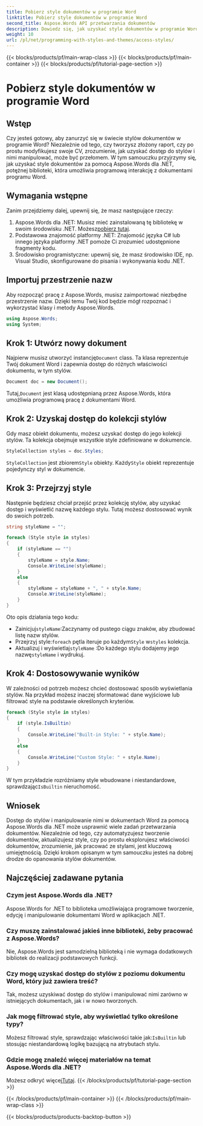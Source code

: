 ```yaml
---
title: Pobierz style dokumentów w programie Word
linktitle: Pobierz style dokumentów w programie Word
second_title: Aspose.Words API przetwarzania dokumentów
description: Dowiedz się, jak uzyskać style dokumentów w programie Word za pomocą Aspose.Words dla .NET dzięki temu szczegółowemu samouczkowi krok po kroku. Uzyskaj dostęp i zarządzaj stylami programowo w swoich aplikacjach .NET.
weight: 10
url: /pl/net/programming-with-styles-and-themes/access-styles/
---
```


{{< blocks/products/pf/main-wrap-class >}}
{{< blocks/products/pf/main-container >}}
{{< blocks/products/pf/tutorial-page-section >}}

# Pobierz style dokumentów w programie Word

## Wstęp

Czy jesteś gotowy, aby zanurzyć się w świecie stylów dokumentów w programie Word? Niezależnie od tego, czy tworzysz złożony raport, czy po prostu modyfikujesz swoje CV, zrozumienie, jak uzyskać dostęp do stylów i nimi manipulować, może być przełomem. W tym samouczku przyjrzymy się, jak uzyskać style dokumentów za pomocą Aspose.Words dla .NET, potężnej biblioteki, która umożliwia programową interakcję z dokumentami programu Word.

## Wymagania wstępne

Zanim przejdziemy dalej, upewnij się, że masz następujące rzeczy:

1.  Aspose.Words dla .NET: Musisz mieć zainstalowaną tę bibliotekę w swoim środowisku .NET. Możesz[pobierz tutaj](https://releases.aspose.com/words/net/).
2. Podstawowa znajomość platformy .NET: Znajomość języka C# lub innego języka platformy .NET pomoże Ci zrozumieć udostępnione fragmenty kodu.
3. Środowisko programistyczne: upewnij się, że masz środowisko IDE, np. Visual Studio, skonfigurowane do pisania i wykonywania kodu .NET.

## Importuj przestrzenie nazw

Aby rozpocząć pracę z Aspose.Words, musisz zaimportować niezbędne przestrzenie nazw. Dzięki temu Twój kod będzie mógł rozpoznać i wykorzystać klasy i metody Aspose.Words.

```csharp
using Aspose.Words;
using System;
```

## Krok 1: Utwórz nowy dokument

Najpierw musisz utworzyć instancję`Document` class. Ta klasa reprezentuje Twój dokument Word i zapewnia dostęp do różnych właściwości dokumentu, w tym stylów.

```csharp
Document doc = new Document();
```

 Tutaj,`Document` jest klasą udostępnianą przez Aspose.Words, która umożliwia programową pracę z dokumentami Word.

## Krok 2: Uzyskaj dostęp do kolekcji stylów

Gdy masz obiekt dokumentu, możesz uzyskać dostęp do jego kolekcji stylów. Ta kolekcja obejmuje wszystkie style zdefiniowane w dokumencie. 

```csharp
StyleCollection styles = doc.Styles;
```

`StyleCollection` jest zbiorem`Style` obiekty. Każdy`Style` obiekt reprezentuje pojedynczy styl w dokumencie.

## Krok 3: Przejrzyj style

Następnie będziesz chciał przejść przez kolekcję stylów, aby uzyskać dostęp i wyświetlić nazwę każdego stylu. Tutaj możesz dostosować wynik do swoich potrzeb.

```csharp
string styleName = "";

foreach (Style style in styles)
{
    if (styleName == "")
    {
        styleName = style.Name;
        Console.WriteLine(styleName);
    }
    else
    {
        styleName = styleName + ", " + style.Name;
        Console.WriteLine(styleName);
    }
}
```

Oto opis działania tego kodu:

-  Zainicjuj`styleName`:Zaczynamy od pustego ciągu znaków, aby zbudować listę nazw stylów.
-  Przejrzyj style:`foreach` pętla iteruje po każdym`Style` w`styles` kolekcja.
- Aktualizuj i wyświetlaj`styleName` :Do każdego stylu dodajemy jego nazwę`styleName` i wydrukuj.

## Krok 4: Dostosowywanie wyników

W zależności od potrzeb możesz chcieć dostosować sposób wyświetlania stylów. Na przykład możesz inaczej sformatować dane wyjściowe lub filtrować style na podstawie określonych kryteriów.

```csharp
foreach (Style style in styles)
{
    if (style.IsBuiltin)
    {
        Console.WriteLine("Built-in Style: " + style.Name);
    }
    else
    {
        Console.WriteLine("Custom Style: " + style.Name);
    }
}
```

 W tym przykładzie rozróżniamy style wbudowane i niestandardowe, sprawdzając`IsBuiltin` nieruchomość.

## Wniosek

Dostęp do stylów i manipulowanie nimi w dokumentach Word za pomocą Aspose.Words dla .NET może usprawnić wiele zadań przetwarzania dokumentów. Niezależnie od tego, czy automatyzujesz tworzenie dokumentów, aktualizujesz style, czy po prostu eksplorujesz właściwości dokumentów, zrozumienie, jak pracować ze stylami, jest kluczową umiejętnością. Dzięki krokom opisanym w tym samouczku jesteś na dobrej drodze do opanowania stylów dokumentów.

## Najczęściej zadawane pytania

### Czym jest Aspose.Words dla .NET?
Aspose.Words for .NET to biblioteka umożliwiająca programowe tworzenie, edycję i manipulowanie dokumentami Word w aplikacjach .NET.

### Czy muszę zainstalować jakieś inne biblioteki, żeby pracować z Aspose.Words?
Nie, Aspose.Words jest samodzielną biblioteką i nie wymaga dodatkowych bibliotek do realizacji podstawowych funkcji.

### Czy mogę uzyskać dostęp do stylów z poziomu dokumentu Word, który już zawiera treść?
Tak, możesz uzyskiwać dostęp do stylów i manipulować nimi zarówno w istniejących dokumentach, jak i w nowo tworzonych.

### Jak mogę filtrować style, aby wyświetlać tylko określone typy?
 Możesz filtrować style, sprawdzając właściwości takie jak:`IsBuiltin` lub stosując niestandardową logikę bazującą na atrybutach stylu.

### Gdzie mogę znaleźć więcej materiałów na temat Aspose.Words dla .NET?
 Możesz odkryć więcej[Tutaj](https://reference.aspose.com/words/net/).
{{< /blocks/products/pf/tutorial-page-section >}}

{{< /blocks/products/pf/main-container >}}
{{< /blocks/products/pf/main-wrap-class >}}

{{< blocks/products/products-backtop-button >}}
